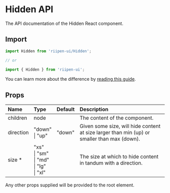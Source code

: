 <!--- This documentation is automatically generated, do not try to edit it. -->

# Hidden API

<p class="description">The API documentation of the Hidden React component.</p>

## Import

```js
import Hidden from 'riipen-ui/Hidden';

// or

import { Hidden } from 'riipen-ui';
```

You can learn more about the difference by [reading this guide](/guides/bundle-size).

## Props

| Name | Type | Default | Description |
|:-----|:-----|:--------|:------------|
| <span class="prop-name">children</span> | <span class="prop-type">node</span> |  | The content of the component. |
| <span class="prop-name">direction</span> | <span class="prop-type">"down"<br>&#124;&nbsp;"up"</span> | <span class="prop-default">"down"</span> | Given some size, will hide content at size larger than min (up) or smaller than max (down). |
| <span class="prop-name required">size&nbsp;*</span> | <span class="prop-type">"xs"<br>&#124;&nbsp;"sm"<br>&#124;&nbsp;"md"<br>&#124;&nbsp;"lg"<br>&#124;&nbsp;"xl"</span> |  | The size at which to hide content in tandum with a direction. |


Any other props supplied will be provided to the root element.